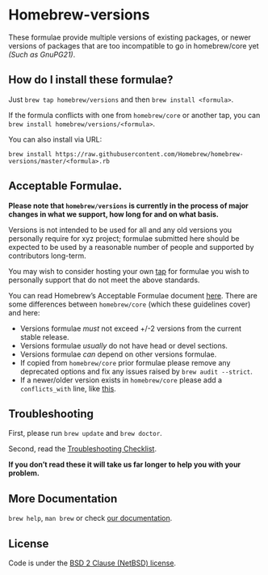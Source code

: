 # Homebrew-versions

These formulae provide multiple versions of existing packages, or  newer versions of packages that are too incompatible to go in homebrew/core yet *(Such as GnuPG21)*.

## How do I install these formulae?

Just `brew tap homebrew/versions` and then `brew install <formula>`.

If the formula conflicts with one from `homebrew/core` or another tap, you can `brew install homebrew/versions/<formula>`.

You can also install via URL:

```
brew install https://raw.githubusercontent.com/Homebrew/homebrew-versions/master/<formula>.rb
```

## Acceptable Formulae.

**Please note that `homebrew/versions` is currently in the process of major changes in what we support, how long for and on what basis.**

Versions is not intended to be used for all and any old versions you personally require for xyz project; formulae submitted here should be expected to be used by a reasonable number of people and supported by contributors long-term.

You may wish to consider hosting your own [tap](https://github.com/Homebrew/brew/blob/master/share/doc/homebrew/How-to-Create-and-Maintain-a-Tap.md) for formulae you wish to personally support that do not meet the above standards.

You can read Homebrew’s Acceptable Formulae document [here](https://github.com/Homebrew/brew/blob/master/share/doc/homebrew/Acceptable-Formulae.md). There are some differences between `homebrew/core` (which these guidelines cover) and here:

* Versions formulae *must* not exceed +/-2 versions from the current stable release.
* Versions formulae *usually* do not have head or devel sections.
* Versions formulae *can* depend on other versions formulae.
* If copied from `homebrew/core` prior formulae please remove any deprecated options and fix any issues raised by `brew audit --strict`.
* If a newer/older version exists in `homebrew/core` please add a `conflicts_with` line, like [this](https://github.com/Homebrew/homebrew-versions/commit/c70582a2055ea6649cc1974076f57001f8c471a3).

## Troubleshooting
First, please run `brew update` and `brew doctor`.

Second, read the [Troubleshooting Checklist](https://github.com/Homebrew/brew/blob/master/share/doc/homebrew/Troubleshooting.md#troubleshooting).

**If you don’t read these it will take us far longer to help you with your problem.**

## More Documentation

`brew help`, `man brew` or check [our documentation](https://github.com/Homebrew/brew/tree/master/share/doc/homebrew#readme).

## License
Code is under the [BSD 2 Clause (NetBSD) license](https://github.com/Homebrew/homebrew/tree/master/LICENSE.txt).
